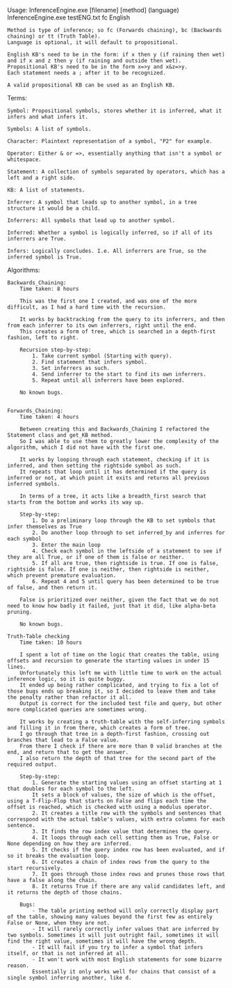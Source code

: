 Usage:
	InferenceEngine.exe [filename] [method] (language)	
	InferenceEngine.exe testENG.txt fc English
	
	Method is type of inference; so fc (Forwards chaining), bc (Backwards chaining) or tt (Truth Table). 
	Language is optional, it will default to propositional.

	English KB's need to be in the form: if x then y (if raining then wet) and if x and z then y (if raining and outside then wet).
	Propositional KB's need to be in the form x=>y and x&z=>y.
	Each statement needs a ; after it to be recognized.
	
	A valid propositional KB can be used as an English KB. 
Terms:

	Symbol: Propositional symbols, stores whether it is inferred, what it infers and what infers it.
	
	Symbols: A list of symbols.
	
	Character: Plaintext representation of a symbol, "P2" for example.
	
	Operator: Either & or =>, essentially anything that isn't a symbol or whitespace.
	
	Statement: A collection of symbols separated by operators, which has a left and a right side.
	
	KB: A list of statements.

	Inferrer: A symbol that leads up to another symbol, in a tree structure it would be a child.
	
	Inferrers: All symbols that lead up to another symbol.
	
	Inferred: Whether a symbol is logically inferred, so if all of its inferrers are True.
	
	Infers: Logically concludes. I.e. All inferrers are True, so the inferred symbol is True.

Algorithms:

	Backwards_Chaining:
		Time taken: 8 hours

		This was the first one I created, and was one of the more difficult, as I had a hard time with the recursion.
		
		It works by backtracking from the query to its inferrers, and then from each inferrer to its own inferrers, right until the end.
		This creates a form of tree, which is searched in a depth-first fashion, left to right.
		
		Recursion step-by-step:
			1. Take current symbol (Starting with query).
			2. Find statement that infers symbol.
			3. Set inferrers as such.
			4. Send inferrer to the start to find its own inferrers.
			5. Repeat until all inferrers have been explored. 

		No known bugs.


	Forwards_Chaining:
		Time taken: 4 hours
		
		Between creating this and Backwards_Chaining I refactored the Statement class and get_KB method.
		So I was able to use them to greatly lower the complexity of the algorithm, which I did not have with the first one.
	
		It works by looping through each statement, checking if it is inferred, and then setting the rightside symbol as such.
		It repeats that loop until it has determined if the query is inferred or not, at which point it exits and returns all previous inferred symbols.
		
		In terms of a tree, it acts like a breadth_first search that starts from the bottom and works its way up.
		
		Step-by-step:
			1. Do a preliminary loop through the KB to set symbols that infer themselves as True
			2. Do another loop through to set inferred_by and inferres for each symbol
			3. Enter the main loop
			4. Check each symbol in the leftside of a statement to see if they are all True, or if one of them is false or neither.
			5. If all are true, then rightside is true. If one is false, rightside is false. If one is neither, then rightside is neither, which prevent premature evaluation.
			6. Repeat 4 and 5 until query has been determined to be true of false, and then return it.
		
		False is prioritized over neither, given the fact that we do not need to know how badly it failed, just that it did, like alpha-beta pruning.

		No known bugs.

	Truth-Table checking
		Time taken: 10 hours

		I spent a lot of time on the logic that creates the table, using offsets and recursion to generate the starting values in under 15 lines. 
		Unfortunately this left me with little time to work on the actual inference logic, so it is quite buggy.
		It ended up being rather complicated, and trying to fix a lot of those bugs ends up breaking it, so I decided to leave them and take the penalty rather than refactor it all. 
		Output is correct for the included test file and query, but other more complicated queries are sometimes wrong.

		It works by creating a truth-table with the self-inferring symbols and filling it in from there, which creates a form of tree.
		I go through that tree in a depth-first fashion, crossing out branches that lead to a False value.
		From there I check if there are more than 0 valid branches at the end, and return that to get the answer.
		I also return the depth of that tree for the second part of the required output.
		
		Step-by-step:
			1. Generate the starting values using an offset starting at 1 that doubles for each symbol to the left.
			It sets a block of values, the size of which is the offset, using a T-Flip-Flop that starts on False and flips each time the offset is reached, which is checked with using a modulus operator.
			2. It creates a title row with the symbols and sentences that correspond with the actual table's values, with extra columns for each sentence.
			3. It finds the row index value that determines the query.
			4. It loops through each cell setting them as True, False or None depending on how they are inferred.
			5. It checks if the query index row has been evaluated, and if so it breaks the evaluation loop.
			6. It creates a chain of index rows from the query to the start recursively.
			7. It goes through those index rows and prunes those rows that have a false along the chain.
			8. It returns True if there are any valid candidates left, and it returns the depth of those chains.
		
		Bugs:
			- The table printing method will only correctly display part of the table, showing many values beyond the first few as entirely False or None, when they are not.
			- It will rarely correctly infer values that are inferred by two symbols. Sometimes it will just outright fail, sometimes it will find the right value, sometimes it will have the wrong depth.
			- It will fail if you try to infer a symbol that infers itself, or that is not inferred at all.
			- It won't work with most English statements for some bizarre reason.
			Essentially it only works well for chains that consist of a single symbol inferring another, like d.

